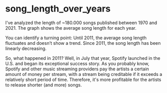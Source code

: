 # song_length_over_years
I've analyzed the length of ~180.000 songs published between 1970 and 2021. The graph shows the average song length for each year.   
  
You can identify a turning point: Until 2011, the average song length fluctuates and doesn’t show a trend. Since 2011, the song length has been linearly decreasing.  
  
So, what happened in 2011? Well, in July that year, Spotify launched in the U.S. and began its exceptional success story. As you probably know, Spotify and other music streaming providers pay the artists a certain amount of money per stream, with a stream being creditable if it exceeds a relatively short period of time. Therefore, it's more profitable for the artists to release shorter (and more) songs.